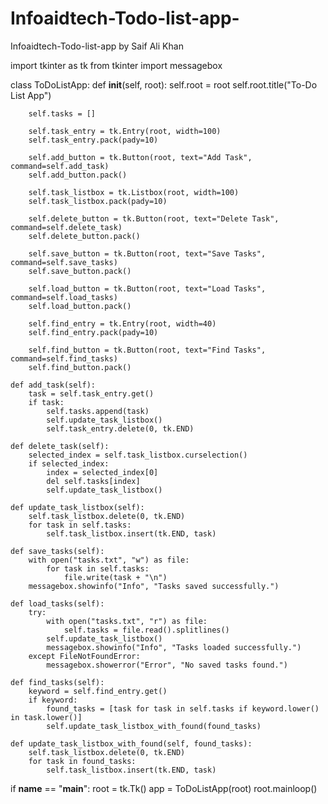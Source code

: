 # Infoaidtech-Todo-list-app-
Infoaidtech-Todo-list-app by Saif Ali Khan

import tkinter as tk
from tkinter import messagebox

class ToDoListApp:
    def __init__(self, root):
        self.root = root
        self.root.title("To-Do List App")

        self.tasks = []

        self.task_entry = tk.Entry(root, width=100)
        self.task_entry.pack(pady=10)

        self.add_button = tk.Button(root, text="Add Task", command=self.add_task)
        self.add_button.pack()

        self.task_listbox = tk.Listbox(root, width=100)
        self.task_listbox.pack(pady=10)

        self.delete_button = tk.Button(root, text="Delete Task", command=self.delete_task)
        self.delete_button.pack()

        self.save_button = tk.Button(root, text="Save Tasks", command=self.save_tasks)
        self.save_button.pack()

        self.load_button = tk.Button(root, text="Load Tasks", command=self.load_tasks)
        self.load_button.pack()

        self.find_entry = tk.Entry(root, width=40)
        self.find_entry.pack(pady=10)

        self.find_button = tk.Button(root, text="Find Tasks", command=self.find_tasks)
        self.find_button.pack()

    def add_task(self):
        task = self.task_entry.get()
        if task:
            self.tasks.append(task)
            self.update_task_listbox()
            self.task_entry.delete(0, tk.END)

    def delete_task(self):
        selected_index = self.task_listbox.curselection()
        if selected_index:
            index = selected_index[0]
            del self.tasks[index]
            self.update_task_listbox()

    def update_task_listbox(self):
        self.task_listbox.delete(0, tk.END)
        for task in self.tasks:
            self.task_listbox.insert(tk.END, task)

    def save_tasks(self):
        with open("tasks.txt", "w") as file:
            for task in self.tasks:
                file.write(task + "\n")
        messagebox.showinfo("Info", "Tasks saved successfully.")

    def load_tasks(self):
        try:
            with open("tasks.txt", "r") as file:
                self.tasks = file.read().splitlines()
            self.update_task_listbox()
            messagebox.showinfo("Info", "Tasks loaded successfully.")
        except FileNotFoundError:
            messagebox.showerror("Error", "No saved tasks found.")

    def find_tasks(self):
        keyword = self.find_entry.get()
        if keyword:
            found_tasks = [task for task in self.tasks if keyword.lower() in task.lower()]
            self.update_task_listbox_with_found(found_tasks)

    def update_task_listbox_with_found(self, found_tasks):
        self.task_listbox.delete(0, tk.END)
        for task in found_tasks:
            self.task_listbox.insert(tk.END, task)

if __name__ == "__main__":
    root = tk.Tk()
    app = ToDoListApp(root)
    root.mainloop()
